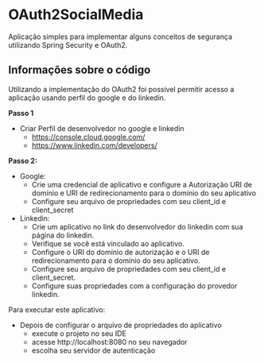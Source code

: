 # OAuth2SocialMedia

Aplicação simples para implementar alguns conceitos de segurança utilizando Spring Security e OAuth2.

## Informações sobre o código

Utilizando a implementação do OAuth2 foi possivel permitir acesso a aplicação usando perfil do google e do linkedin.

**Passo 1**

- Criar Perfil de desenvolvedor no google e linkedin
  - https://console.cloud.google.com/
  - https://www.linkedin.com/developers/
  
 **Passo 2:**
- Google:
  - Crie uma credencial de aplicativo e configure a Autorização
  URI de domínio e URI de redirecionamento para o domínio do seu aplicativo
  - Configure seu arquivo de propriedades com seu client_id e client_secret
- Linkedin:
  - Crie um aplicativo no link do desenvolvedor do linkedin com sua página do linkedin.
  - Verifique se você está vinculado ao aplicativo.
  - Configure o URI do domínio de autorização e o URI de redirecionamento para o domínio do seu aplicativo.
  - Configure seu arquivo de propriedades com seu client_id e client_secret.
  - Configure suas propriedades com a configuração do provedor linkedin.

Para executar este aplicativo:
- Depois de configurar o arquivo de propriedades do aplicativo
  - execute o projeto no seu IDE
  - acesse http://localhost:8080 no seu navegador
  - escolha seu servidor de autenticação
